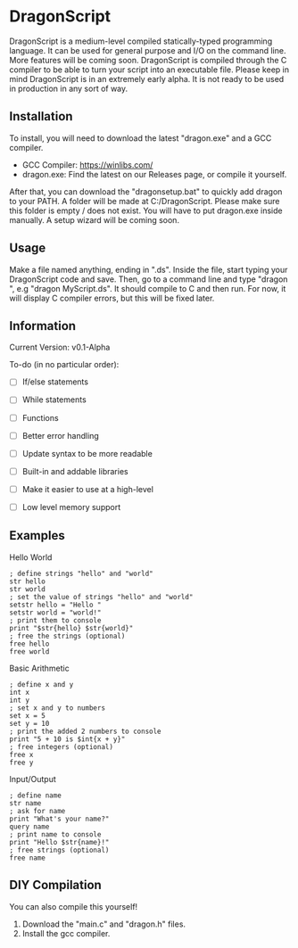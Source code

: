 # DragonScript
DragonScript is a medium-level compiled statically-typed programming language. It can be used for general purpose and I/O on the command line. More features will be coming soon. DragonScript is compiled through the C compiler to be able to turn your script into an executable file.
Please keep in mind DragonScript is in an extremely early alpha. It is not ready to be used in production in any sort of way.

## Installation

To install, you will need to download the latest "dragon.exe" and a GCC compiler.
- GCC Compiler: https://winlibs.com/
- dragon.exe: Find the latest on our Releases page, or compile it yourself.

After that, you can download the "dragonsetup.bat" to quickly add dragon to your PATH.
A folder will be made at C:/DragonScript. Please make sure this folder is empty / does not exist.
You will have to put dragon.exe inside manually. A setup wizard will be coming soon.

## Usage

Make a file named anything, ending in ".ds". Inside the file, start typing your DragonScript code and save.
Then, go to a command line and type "dragon <file name>", e.g "dragon MyScript.ds".
It should compile to C and then run. For now, it will display C compiler errors, but this will be fixed later.

## Information
Current Version: v0.1-Alpha

To-do (in no particular order):
- [ ] If/else statements
- [ ] While statements
- [ ] Functions
- [ ] Better error handling
- [ ] Update syntax to be more readable
- [ ] Built-in and addable libraries
- [ ] Make it easier to use at a high-level
- [ ] Low level memory support


## Examples
Hello World
```
; define strings "hello" and "world"
str hello
str world
; set the value of strings "hello" and "world"
setstr hello = "Hello "
setstr world = "world!"
; print them to console
print "$str{hello} $str{world}"
; free the strings (optional)
free hello
free world
```

Basic Arithmetic
```
; define x and y
int x
int y
; set x and y to numbers
set x = 5
set y = 10
; print the added 2 numbers to console
print "5 + 10 is $int{x + y}"
; free integers (optional)
free x
free y
```

Input/Output
```
; define name
str name
; ask for name
print "What's your name?"
query name
; print name to console
print "Hello $str{name}!"
; free strings (optional)
free name
```

## DIY Compilation
You can also compile this yourself!

1. Download the "main.c" and "dragon.h" files.
2. Install the gcc compiler.
